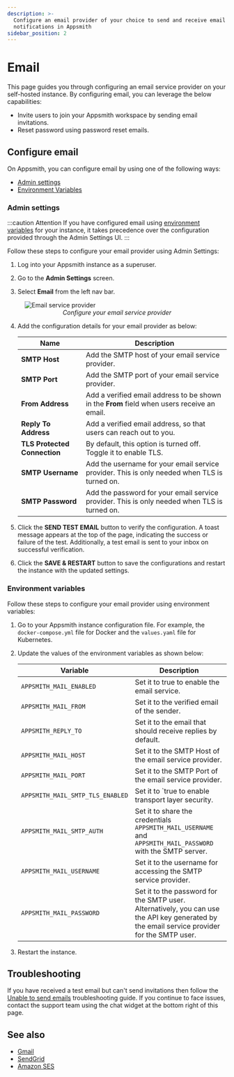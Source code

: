 ```yaml
---
description: >-
  Configure an email provider of your choice to send and receive email
  notifications in Appsmith
sidebar_position: 2
---
```


# Email

This page guides you through configuring an email service provider on your self-hosted instance. By configuring email, you can leverage the below capabilities:

* Invite users to join your Appsmith workspace by sending email invitations.
* Reset password using password reset emails.

<VideoEmbed host="youtube" videoId="NOAofPbmJWw" title="Configure Email Service Provider." caption="Configure Email Service Provider" /> 

## Configure email
 On Appsmith, you can configure email by using one of the following ways:

* [Admin settings](#admin-settings)
* [Environment Variables](#environment-variables)

### Admin settings

:::caution Attention
If you have configured email using [environment variables](#environment-variables) for your instance, it takes precedence over the configuration provided through the Admin Settings UI.
:::

Follow these steps to configure your email provider using Admin Settings:

1. Log into your Appsmith instance as a superuser.

2. Go to the **Admin Settings** screen.

3. Select **Email** from the left nav bar.

<figure>
<img src="/img/admin-settings-configure-email.png" style={{width: "100%", height: "auto"}} alt="Email service provider" />
<figcaption align="center"><i>Configure your email service provider</i></figcaption>
</figure>

4. Add the configuration details for your email provider as below:   

   | Name	| Description |
   |-----------|--------------|
   | **SMTP Host** |	Add the SMTP host of your email service provider. |
   | **SMTP Port**	| Add the SMTP port of your email service provider. |
   | **From Address**	| Add a verified email address to be shown in the **From** field when users receive an email. |
   | **Reply To Address**	| Add a verified email address, so that users can reach out to you. |
   |  **TLS Protected Connection**	|  By default, this option is turned off. Toggle it to enable TLS. |
   | **SMTP Username** |	Add the username for your email service provider. This is only needed when TLS is turned on. |
   | **SMTP Password**	| Add the password for your email service provider. This is only needed when TLS is turned on. |

5. Click the **SEND TEST EMAIL** button to verify the configuration. A toast message appears at the top of the page, indicating the success or failure of the test. Additionally, a test email is sent to your inbox on successful verification.

6. Click the **SAVE & RESTART** button to save the configurations and restart the instance with the updated settings.

### Environment variables

Follow these steps to configure your email provider using environment variables:

1. Go to your Appsmith instance configuration file. For example, the `docker-compose.yml` file for Docker and the `values.yaml` file for Kubernetes.

2. Update the values of the environment variables as shown below:

   |Variable	| Description |
   |-----------|--------------|
   | `APPSMITH_MAIL_ENABLED` | Set it to true to enable the email service. |
   | `APPSMITH_MAIL_FROM`	| Set it to the verified email of the sender. |
   | `APPSMITH_REPLY_TO`	| Set it to the email that should receive replies by default. |
   | `APPSMITH_MAIL_HOST`	| Set it to the SMTP Host of the email service provider. |
   | `APPSMITH_MAIL_PORT`	| Set it to the SMTP Port of the email service provider. |
   | `APPSMITH_MAIL_SMTP_TLS_ENABLED` |	Set it to `true to enable transport layer security. |
   | `APPSMITH_MAIL_SMTP_AUTH`	| Set it to share the credentials `APPSMITH_MAIL_USERNAME` and `APPSMITH_MAIL_PASSWORD` with the SMTP server. |
   | `APPSMITH_MAIL_USERNAME` |	Set it to the username for accessing the SMTP service provider.
   | `APPSMITH_MAIL_PASSWORD` |	Set it to the password for the SMTP user. Alternatively, you can use the API key generated by the email service provider for the SMTP user. |

3. Restart the instance.

## Troubleshooting

If you have received a test email but can't send invitations then follow the [Unable to send emails](help-and-support/troubleshooting-guide/deployment-errors#unable-to-send-emails) troubleshooting guide. If you continue to face issues, contact the support team using the chat widget at the bottom right of this page.

## See also

* [Gmail](/getting-started/setup/instance-configuration/email/gmail)
* [SendGrid](/getting-started/setup/instance-configuration/email/sendgrid)
* [Amazon SES](/getting-started/setup/instance-configuration/email/amazon-ses)
